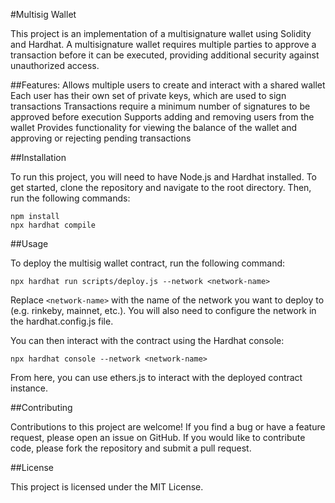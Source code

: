#Multisig Wallet

This project is an implementation of a multisignature wallet using Solidity and Hardhat. A multisignature wallet requires multiple parties to approve a transaction before it can be executed, providing additional security against unauthorized access.

##Features:
    Allows multiple users to create and interact with a shared wallet
    Each user has their own set of private keys, which are used to sign transactions
    Transactions require a minimum number of signatures to be approved before execution
    Supports adding and removing users from the wallet
    Provides functionality for viewing the balance of the wallet and approving or rejecting pending transactions

##Installation

To run this project, you will need to have Node.js and Hardhat installed. To get started, clone the repository and navigate to the root directory. Then, run the following commands:
```
npm install
npx hardhat compile
```

##Usage

To deploy the multisig wallet contract, run the following command:
```
npx hardhat run scripts/deploy.js --network <network-name>
```
Replace ```<network-name>``` with the name of the network you want to deploy to (e.g. rinkeby, mainnet, etc.). You will also need to configure the network in the hardhat.config.js file.

You can then interact with the contract using the Hardhat console:

```npx hardhat console --network <network-name>```

From here, you can use ethers.js to interact with the deployed contract instance.

##Contributing

Contributions to this project are welcome! If you find a bug or have a feature request, please open an issue on GitHub. If you would like to contribute code, please fork the repository and submit a pull request.

##License

This project is licensed under the MIT License.
